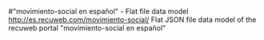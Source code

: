 #"movimiento-social en español" - Flat file data model
http://es.recuweb.com/movimiento-social/
Flat JSON file data model of the recuweb portal "movimiento-social en español"
